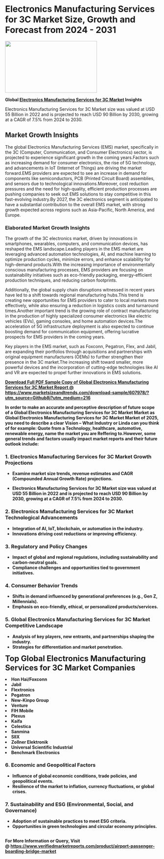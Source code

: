 <H1>Electronics Manufacturing Services for 3C Market Size, Growth and Forecast from 2024 - 2031</H1><img class="aligncenter size-medium wp-image-584254" src="https://thirdeyenews.in/wp-content/uploads/2024/09/Global-Market-Research-300x168.jpeg" alt="" width="300" height="168" /><p><strong>Global&nbsp;<a href="https://www.marketsizeandtrends.com/download-sample/607978/?utm_source=Github8j?utm_medium=216">Electronics Manufacturing Services for 3C Market</a> Insights</strong></p><p>Electronics Manufacturing Services for 3C Market size was valued at USD 55 Billion in 2022 and is projected to reach USD 90 Billion by 2030, growing at a CAGR of 7.5% from 2024 to 2030.</p><p><h2>Market Growth Insights</h2> <p>The global Electronics Manufacturing Services (EMS) market, specifically in the 3C (Computer, Communication, and Consumer Electronics) sector, is projected to experience significant growth in the coming years.Factors such as increasing demand for consumer electronics, the rise of 5G technology, and advancements in IoT (Internet of Things) are driving the market forward.EMS providers are expected to see an increase in demand for components like semiconductors, PCB (Printed Circuit Board) assemblies, and sensors due to technological innovations.Moreover, cost reduction pressures and the need for high-quality, efficient production processes are pushing companies to seek out EMS solutions to stay competitive in this fast-evolving industry.By 2027, the 3C electronics segment is anticipated to have a substantial contribution to the overall EMS market, with strong growth expected across regions such as Asia-Pacific, North America, and Europe.</p> <p><strong><a href="#"></a></strong></p> <h3>Elaborated Market Growth Insights</h3> <p>The growth of the 3C electronics market, driven by innovations in smartphones, wearables, computers, and communication devices, has reshaped the EMS landscape.Leading players in the EMS market are leveraging advanced automation technologies, AI, and machine learning to optimize production cycles, minimize errors, and enhance scalability for high-demand products.With the increasing importance of environmentally conscious manufacturing processes, EMS providers are focusing on sustainability initiatives such as eco-friendly packaging, energy-efficient production techniques, and reducing carbon footprints.</p> <p>Additionally, the global supply chain disruptions witnessed in recent years have led to a shift towards regional manufacturing hubs.This trend is creating new opportunities for EMS providers to cater to local markets more effectively, while also ensuring a reduction in logistics costs and turnaround times.Another important trend is the growing role of contract manufacturing in the production of highly specialized consumer electronics like electric vehicles (EVs), gaming consoles, and home automation devices.The acceleration of 5G infrastructure deployment is also expected to continue boosting demand for communication equipment, offering lucrative prospects for EMS providers in the coming years.</p> <p>Key players in the EMS market, such as Foxconn, Pegatron, Flex, and Jabil, are expanding their portfolios through acquisitions and partnerships with original equipment manufacturers (OEMs) to further strengthen their presence in the 3C market.The increasing shift toward smaller, more powerful devices and the incorporation of cutting-edge technologies like AI and VR are expected to propel further innovations in EMS solutions.</p> <p><strong><a href="#"></p><p><span class=""><strong>Download Full PDF Sample Copy of Global Electronics Manufacturing Services for 3C Market Report</strong> @ <a href="https://www.marketsizeandtrends.com/download-sample/607978/?utm_source=Github8j?utm_medium=216" target="_blank">https://www.marketsizeandtrends.com/download-sample/607978/?utm_source=Github8j?utm_medium=216</a></span></p><p>In order to make an accurate and perceptive description of future scope of a Global&nbsp;Electronics Manufacturing Services for 3C Market Market as Global&nbsp;Electronics Manufacturing Services for 3C Market Market of 2025, you need to describe a clear Vision &ndash; What Industry or Linda can you think of for example: Quote from a Technology, healthcare, automotive, renewable energy, name the market you are Reffering to.However, some general trends and factors usually impact market reports and their future outlook include:</p><h3>1.&nbsp;<strong>Electronics Manufacturing Services for 3C Market Growth Projections</strong></h3><ul><li>Examine market size trends, revenue estimates and CAGR (Compounded Annual Growth Rate) projections.</li><li><p>Electronics Manufacturing Services for 3C Market size was valued at USD 55 Billion in 2022 and is projected to reach USD 90 Billion by 2030, growing at a CAGR of 7.5% from 2024 to 2030.</p></li></ul><h3>2.&nbsp;<strong>Electronics Manufacturing Services for 3C Market Technological Advancements</strong></h3><ul><li>Integration of AI, IoT, blockchain, or automation in the industry.</li><li>Innovations driving cost reductions or improving efficiency.</li></ul><h3>3.&nbsp;<strong>Regulatory and Policy Changes</strong></h3><ul><li>Impact of global and regional regulations, including sustainability and carbon-neutral goals.</li><li>Compliance challenges and opportunities tied to government initiatives.</li></ul><h3>4.&nbsp;<strong>Consumer Behavior Trends</strong></h3><ul><li>Shifts in demand influenced by generational preferences (e.g., Gen Z, Millennials).</li><li>Emphasis on eco-friendly, ethical, or personalized products/services.</li></ul><h3>5.&nbsp;<strong>Global Electronics Manufacturing Services for 3C Market Competitive Landscape</strong></h3><ul><li>Analysis of key players, new entrants, and partnerships shaping the industry.</li><li>Strategies for differentiation and market penetration.</li></ul><p data-pm-slice="1 1 []"><span style="color: inherit; font-family: inherit; font-size: 25px;">Top Global Electronics Manufacturing Services for 3C Market Companies</span></p><div class="" data-test-id=""><p><li>Hon Hai/Foxconn</li><li> Jabil</li><li> Flextronics</li><li> Pegatron</li><li> New-Kinpo Group</li><li> Venture</li><li> FIH Mobile</li><li> Plexus</li><li> Kaifa</li><li> Celestica</li><li> Sanmina</li><li> SIIX</li><li> Zollner Elektronik</li><li> Universal Scientific Industrial</li><li> Benchmark Electronics</li></p></div><h3>6.&nbsp;<strong>Economic and Geopolitical Factors</strong></h3><ul><li>Influence of global economic conditions, trade policies, and geopolitical events.</li><li>Resilience of the market to inflation, currency fluctuations, or global crises.</li></ul><h3>7.&nbsp;<strong>Sustainability and ESG (Environmental, Social, and Governance)</strong></h3><ul><li>Adoption of sustainable practices to meet ESG criteria.</li><li>Opportunities in green technologies and circular economy principles.</li></ul><h2><strong style="font-size: 14px;">For More Information or Query, Visit @&nbsp;</strong><a style="background-color: #ffffff; font-size: 14px;" href="https://www.marketsizeandtrends.com/report/electronics-manufacturing-services-for-3c-market/" target="_blank">https://www.verifiedmarketreports.com/product/airport-passenger-boarding-bridge-market</a></h2>